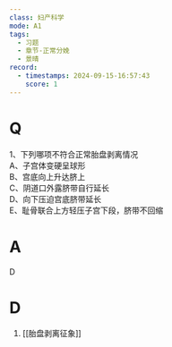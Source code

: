 ```yaml
---
class: 妇产科学
mode: A1
tags:
  - 习题
  - 章节-正常分娩
  - 景晴
record:
  - timestamps: 2024-09-15-16:57:43
    score: 1
---
```


# Q
1、下列哪项不符合正常胎盘剥离情况  
A、子宫体变硬呈球形  
B、宫底向上升达脐上  
C、阴道口外露脐带自行延长  
D、向下压迫宫底脐带延长  
E、耻骨联合上方轻压子宫下段，脐带不回缩  
# A
D
# D
1. [[胎盘剥离征象]]